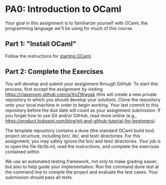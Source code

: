 # PA0: Introduction to OCaml

Your goal in this assignment is to familiarize yourself with OCaml, the programming language we'll be using for much of this course.

## Part 1: "Install OCaml"

Follow the instructions for [starting OCaml](../starting-ocaml.md).

## Part 2: Complete the Exercises

You will develop and submit your assignment through GitHub. To start this process, first accept the assignment by visiting  https://classroom.github.com/a/XnZWwgsk (this will create a new private repository in which you should develop your solution). Clone the repository onto your local machine in order to begin working. Your last commit to this repository before the due date will count as your assignment submission. If you forget how to use Git and/or GitHub, read more online (e.g., https://product.hubspot.com/blog/git-and-github-tutorial-for-beginners).

The template repository contains a dune (the standard OCaml build tool) project structure, including bin/, lib/, and test/ directories. For this assignment, you may safely ignore the bin/ and test/ directories. Your job is to open the file lib/lib.ml, read the instructions, and complete the exercises contained within.

We use an automated testing framework, not only to make grading easier, but also to help guide your implementation. Run the command dune test at the command line to compile the project and evaluate the test cases. Your submission should pass all tests.

